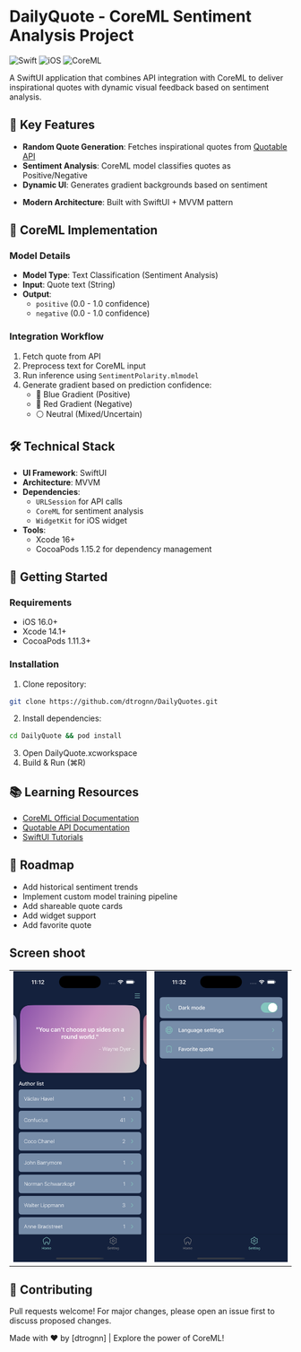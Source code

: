 # DailyQuote - CoreML Sentiment Analysis Project

![Swift](https://img.shields.io/badge/Swift-5.7+-orange?logo=swift)
![iOS](https://img.shields.io/badge/iOS-16%2B-blue?logo=apple)
![CoreML](https://img.shields.io/badge/CoreML-✓-green)

A SwiftUI application that combines API integration with CoreML to deliver inspirational quotes with dynamic visual feedback based on sentiment analysis.

## 🌟 Key Features
- **Random Quote Generation**: Fetches inspirational quotes from [Quotable API](https://quoteslate.vercel.app)
- **Sentiment Analysis**: CoreML model classifies quotes as Positive/Negative
- **Dynamic UI**: Generates gradient backgrounds based on sentiment
<!-- - **Widget Support**: iOS widget showing daily quote with sentiment colors -->
- **Modern Architecture**: Built with SwiftUI + MVVM pattern

## 🧠 CoreML Implementation
### Model Details
- **Model Type**: Text Classification (Sentiment Analysis)
- **Input**: Quote text (String)
- **Output**: 
  - `positive` (0.0 - 1.0 confidence)
  - `negative` (0.0 - 1.0 confidence)

### Integration Workflow
1. Fetch quote from API
2. Preprocess text for CoreML input
3. Run inference using `SentimentPolarity.mlmodel`
4. Generate gradient based on prediction confidence:
   - 🔵 Blue Gradient (Positive)
   - 🔴 Red Gradient (Negative)
   - ⚪ Neutral (Mixed/Uncertain)

## 🛠 Technical Stack
- **UI Framework**: SwiftUI
- **Architecture**: MVVM
- **Dependencies**:
  - `URLSession` for API calls
  - `CoreML` for sentiment analysis
  - `WidgetKit` for iOS widget
- **Tools**:
  - Xcode 16+
  - CocoaPods 1.15.2 for dependency management

## 🚀 Getting Started
### Requirements
- iOS 16.0+
- Xcode 14.1+
- CocoaPods 1.11.3+

### Installation
1. Clone repository:
```bash
git clone https://github.com/dtrognn/DailyQuotes.git
```
2. Install dependencies:
```bash
cd DailyQuote && pod install
```
3. Open DailyQuote.xcworkspace
4. Build & Run (⌘R)

## 📚 Learning Resources
- [CoreML Official Documentation](https://developer.apple.com/documentation/coreml)
- [Quotable API Documentation](https://quoteslate.vercel.app)
- [SwiftUI Tutorials](https://developer.apple.com/tutorials/swiftui)

## 🚧 Roadmap
- Add historical sentiment trends
- Implement custom model training pipeline
- Add shareable quote cards
- Add widget support
- Add favorite quote

## Screen shoot
|  |  |
|---------|---------|
| ![](/Resources/screen_shoot_1.png) | ![](/Resources/screen_shoot_2.png) |

## 🤝 Contributing
Pull requests welcome! For major changes, please open an issue first to discuss proposed changes.

Made with ❤️ by [dtrognn] | Explore the power of CoreML!